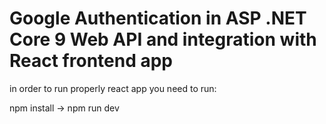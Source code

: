 # Google Authentication in ASP .NET Core 9 Web API and integration with React frontend app

in order to run properly react app you need to run:

npm install -> npm run dev
